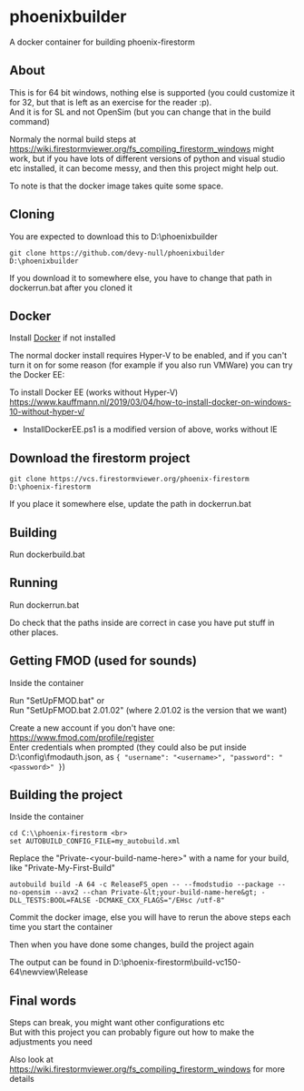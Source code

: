 # phoenixbuilder
A docker container for building phoenix-firestorm

## About

This is for 64 bit windows, nothing else is supported (you could customize it for 32, but that is left as an exercise for the reader :p). <br>
And it is for SL and not OpenSim (but you can change that in the build command)

Normaly the normal build steps at https://wiki.firestormviewer.org/fs_compiling_firestorm_windows might work, but if you have lots of different versions of python and visual studio etc installed, it can become messy, and then this project might help out.

To note is that the docker image takes quite some space.

## Cloning
You are expected to download this to D:\phoenixbuilder
```
git clone https://github.com/devy-null/phoenixbuilder D:\phoenixbuilder
```

If you download it to somewhere else, you have to change that path in dockerrun.bat after you cloned it

## Docker

Install [Docker](https://www.docker.com/products/docker-desktop) if not installed

The normal docker install requires Hyper-V to be enabled, and if you can't turn it on for some reason (for example if you also run VMWare) you can try the Docker EE:

To install Docker EE (works without Hyper-V)
https://www.kauffmann.nl/2019/03/04/how-to-install-docker-on-windows-10-without-hyper-v/
* InstallDockerEE.ps1 is a modified version of above, works without IE

## Download the firestorm project

```
git clone https://vcs.firestormviewer.org/phoenix-firestorm D:\phoenix-firestorm
```

If you place it somewhere else, update the path in dockerrun.bat

## Building

Run dockerbuild.bat

## Running

Run dockerrun.bat

Do check that the paths inside are correct in case you have put stuff in other places.

## Getting FMOD (used for sounds)

Inside the container

Run "SetUpFMOD.bat" or <br>
Run "SetUpFMOD.bat 2.01.02" (where 2.01.02 is the version that we want)

Create a new account if you don't have one: https://www.fmod.com/profile/register <br>
Enter credentials when prompted (they could also be put inside D:\config\fmodauth.json, as `{ "username": "<username>", "password": "<password>" }`)

## Building the project

Inside the container

```
cd C:\\phoenix-firestorm <br>
set AUTOBUILD_CONFIG_FILE=my_autobuild.xml
```

Replace the "Private-&lt;your-build-name-here&gt;" with a name for your build, like "Private-My-First-Build"

```
autobuild build -A 64 -c ReleaseFS_open -- --fmodstudio --package --no-opensim --avx2 --chan Private-&lt;your-build-name-here&gt; -DLL_TESTS:BOOL=FALSE -DCMAKE_CXX_FLAGS="/EHsc /utf-8"
```

Commit the docker image, else you will have to rerun the above steps each time you start the container

Then when you have done some changes, build the project again

The output can be found in D:\phoenix-firestorm\build-vc150-64\newview\Release

## Final words

Steps can break, you might want other configurations etc <br>
But with this project you can probably figure out how to make the adjustments you need

Also look at https://wiki.firestormviewer.org/fs_compiling_firestorm_windows for more details
